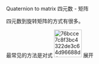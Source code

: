 Quaternion to matrix 四元数 - 矩阵

四元数到旋转矩阵的方式有很多。

最常见的方法是对式 <img width="75" alt="76bcce7c8f3bc4322de3c64d96688d4" src="https://github.com/ChenxingWang93/Math/assets/31954987/3dc90198-31dd-442e-b2f1-0adab5e0946d"> 展开

